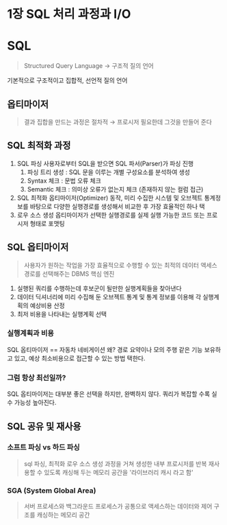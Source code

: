 # 1장 SQL 처리 과정과 I/O

# SQL

> Structured Query Language → 구조적 질의 언어
>

기본적으로 구조적이고 집합적, 선언적 질의 언어

## 옵티마이저

> 결과 집합을 만드는 과정은 절차적 → 프로시저 필요한데 그것을 만들어 준다


## SQL 최적화 과정

1. SQL 파싱
   사용자로부터 SQL을 받으면 SQL 파서(Parser)가  파싱 진행
    1. 파싱 트리 생성 :  SQL 문을 이루는 개별 구성요소를 분석하여 생성
    2. Syntax 체크 :  문법 오류 체크
    3. Semantic 체크 : 의미상 오류가 없는지 체크 (존재하지 않는 컬럼 접근)
2. SQL 최적화
   옵티마이저(Optimizer) 동작, 미리 수집한 시스템 및 오브젝트 통계정보를 바탕으로
   다양한 실행경로를 생성해서 비교한 후 가장 효율적인 하나 택
3. 로우 소스 생성
   옵티마이저가 선택한 실행경로를 실제 실행 가능한 코드 또는 프로시저 형태로 포맷팅

## SQL 옵티마이저
> 사용자가 원하는 작업을 가장 효율적으로 수행할 수 있는 최적의 데이터 액세스 경로를 선택해주는 DBMS 핵심 엔진

1. 실행된 쿼리를 수행하는데 후보군이 될만한 실행계획들을 찾아낸다
2. 데이터 딕셔너리에 미리 수집해 둔 오브젝트 통계 및 통계 정보를 이용해 각 실행계획의 예상비용 산정
3. 최저 비용을 나타내는 실행계획 선택 

### 실행계획과 비용

  SQL 옵티마이저 == 자동차 네비게이션
왜? 경로 요약이나 모의 주행 같은 기능 보유하고 있고, 예상 최소비용으로 접근할 수 있는 방법 택한다.

### 그럼 항상 최선일까?

SQL 옵티마이저는 대부분 좋은 선택을 하지만, 완벽하지 않다.
쿼리가 복잡할 수록 실수 가능성 높아진다.


## SQL 공유 및 재사용

### 소프트 파싱 vs 하드 파싱

> sql 파싱, 최적화 로우 소스 생성 과정을 거쳐 생성한 내부 프로시저를 반복 재사용할 수 있도록 캐싱해 두는 메모리 공간을 '라이브러리 캐시 라고 함'

### SGA (System Global Area)
> 서버 프로세스와 백그라운드 프로세스가 공통으로 액세스하는 데이터와 제어 구조를 캐싱하는 메모리 공간